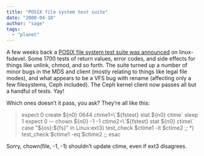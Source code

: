 ```yaml
---
title: "POSIX file system test suite"
date: "2008-04-18"
author: "sage"
tags: 
  - "planet"
---
```


A few weeks back a [POSIX file system test suite was announced](http://marc.info/?l=linux-fsdevel&m=120717468905606&w=2) on linux-fsdevel. Some 1700 tests of return values, error codes, and side effects for things like unlink, chmod, and so forth. The suite turned up a number of minor bugs in the MDS and client (mostly relating to things like legal file modes), and what appears to be a VFS bug with rename (affecting only a few filesystems, Ceph included). The Ceph kernel client now passes all but a handful of tests. Yay!

Which ones doesn’t it pass, you ask? They’re all like this:

> expect 0 create ${n0} 0644
> ctime1=\`${fstest} stat ${n0} ctime\`
> sleep 1
> expect 0 -- chown ${n0} -1 -1
> ctime2=\`${fstest} stat ${n0} ctime\`
> case "${os}:${fs}" in
> Linux:ext3)
>         test\_check $ctime1 -lt $ctime2
>         ;;
> \*)
>         test\_check $ctime1 -eq $ctime2
>         ;;
> esac

Sorry, chown(file, -1, -1) shouldn’t update ctime, even if ext3 disagrees.

